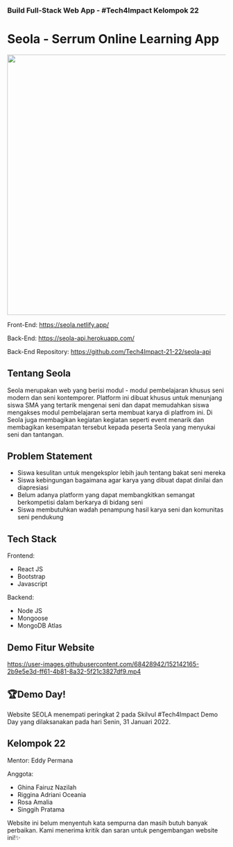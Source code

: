 ### Build Full-Stack Web App - #Tech4Impact Kelompok 22

# Seola - Serrum Online Learning App
<img src="https://user-images.githubusercontent.com/68428942/152137510-1cd81f7c-d65a-46c1-aee0-ccff4585a4c5.png" width="600"/>

Front-End: https://seola.netlify.app/

Back-End: https://seola-api.herokuapp.com/

Back-End Repository: https://github.com/Tech4Impact-21-22/seola-api

## Tentang Seola
Seola merupakan web yang berisi modul - modul pembelajaran khusus seni modern dan seni kontemporer. Platform ini dibuat khusus untuk menunjang siswa SMA yang tertarik mengenai seni dan dapat memudahkan siswa mengakses modul pembelajaran serta membuat karya di platfrom ini. Di Seola juga membagikan kegiatan kegiatan seperti event menarik dan membagikan kesempatan tersebut kepada peserta Seola yang menyukai seni dan tantangan.

## Problem Statement
* Siswa kesulitan untuk mengeksplor lebih jauh tentang bakat seni mereka
* Siswa kebingungan bagaimana agar karya yang dibuat dapat dinilai dan diapresiasi
* Belum adanya platform yang dapat membangkitkan semangat berkompetisi dalam berkarya di bidang seni
* Siswa membutuhkan  wadah penampung hasil karya seni dan komunitas seni pendukung

## Tech Stack
Frontend:
* React JS
* Bootstrap
* Javascript

Backend:
* Node JS
* Mongoose
* MongoDB Atlas

## Demo Fitur Website

https://user-images.githubusercontent.com/68428942/152142165-2b9e5e3d-ff61-4b81-8a32-5f21c3827df9.mp4


## 🏆Demo Day!
Website SEOLA menempati peringkat 2 pada Skilvul #Tech4Impact Demo Day yang dilaksanakan pada hari Senin, 31 Januari 2022.

## Kelompok 22
Mentor: Eddy Permana

Anggota:
* Ghina Fairuz Nazilah
* Riggina Adriani Oceania
* Rosa Amalia
* Singgih Pratama

Website ini belum menyentuh kata sempurna dan masih butuh banyak perbaikan. Kami menerima kritik dan saran untuk pengembangan website ini!✨
